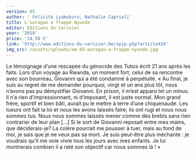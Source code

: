 ```yaml
---
version: 85
author: ' Félicité Lyamukuru, Nathalie Caprioli'
title: L’ouragan a frappé Nyundo
editor: Éditions du Cerisier
year: '2018'
price: '14,50 €'
link: 'http://www.editions-du-cerisier.be/spip.php?article424'
img_src: /assets/uploads/am-85-ouragan-a-frappe-nyundo.jpg
---
```

Le témoignage d’une rescapée du génocide des Tutsis écrit 21 ans
 après les faits. Lors d’un voyage au Rwanda, un moment fort, celui de
 sa rencontre avec son bourreau, Giovanni qui a été condamné à perpétuité.
 « Au final, je suis au regret de me demander pourquoi, vingt et
 un ans plus tôt, nous n’avons pas pu démystifier Giovanni. En prison,
 il m’est apparu tel un minus. Il n’a rien d’impressionnant, ni d’imposant,
 il est juste normal. Mon grand frère, sportif et bien bâti, aurait
 pu le mettre à terre d’une chiquenaude. Les tueurs ont fait la loi et
 nous les avons laissés faire; ils ont rugi et nous nous sommes tus. Nous
 nous sommes laissés mener comme des brebis sans rien contrarier de
 leur plan \[…] Si le sort de Giovanni reposait entre mes mains, que déciderais-je?
 La colère pourrait me pousser à tuer, mais au fond de moi,
 je sais que je ne veux pas sa mort. Je suis peut-être plus méchante :
 je voudrais qu’il me voie vivre tous les jours avec mes enfants. Je lui
 montrerais combien il a raté son objectif car nous sommes là ! »
